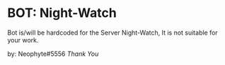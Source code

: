 # BOT: Night-Watch

Bot is/will be hardcoded for the Server Night-Watch, It is not suitable for your work.

by: Neophyte#5556
*Thank You*




